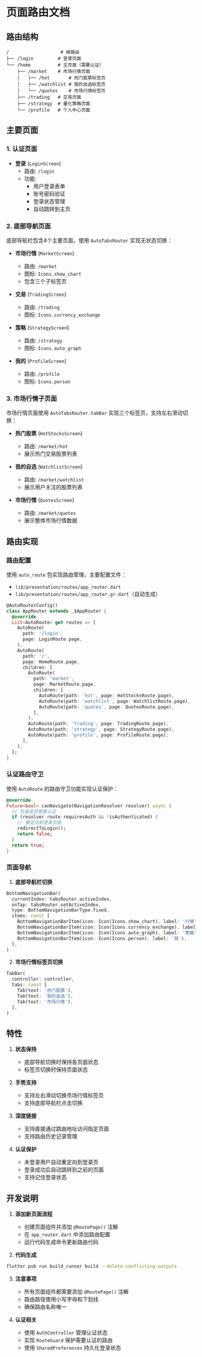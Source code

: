 # 页面路由文档

## 路由结构

```
/                   # 根路由
├── /login         # 登录页面
└── /home          # 主页面（需要认证）
    ├── /market    # 市场行情页面
    │   ├── /hot       # 热门股票标签页
    │   ├── /watchlist # 我的自选标签页
    │   └── /quotes    # 市场行情标签页
    ├── /trading   # 交易页面
    ├── /strategy  # 量化策略页面
    └── /profile   # 个人中心页面
```

## 主要页面

### 1. 认证页面

- **登录** (`LoginScreen`)
  - 路由: `/login`
  - 功能:
    - 用户登录表单
    - 账号密码验证
    - 登录状态管理
    - 自动跳转到主页

### 2. 底部导航页面

底部导航栏包含4个主要页面，使用 `AutoTabsRouter` 实现无状态切换：

- **市场行情** (`MarketScreen`)
  - 路由: `/market`
  - 图标: `Icons.show_chart`
  - 包含三个子标签页

- **交易** (`TradingScreen`)
  - 路由: `/trading`
  - 图标: `Icons.currency_exchange`

- **策略** (`StrategyScreen`)
  - 路由: `/strategy`
  - 图标: `Icons.auto_graph`

- **我的** (`ProfileScreen`)
  - 路由: `/profile`
  - 图标: `Icons.person`

### 3. 市场行情子页面

市场行情页面使用 `AutoTabsRouter.tabBar` 实现三个标签页，支持左右滑动切换：

- **热门股票** (`HotStocksScreen`)
  - 路由: `/market/hot`
  - 展示热门交易股票列表

- **我的自选** (`WatchlistScreen`)
  - 路由: `/market/watchlist`
  - 展示用户关注的股票列表

- **市场行情** (`QuotesScreen`)
  - 路由: `/market/quotes`
  - 展示整体市场行情数据

## 路由实现

### 路由配置

使用 `auto_route` 包实现路由管理，主要配置文件：
- `lib/presentation/routes/app_router.dart`
- `lib/presentation/routes/app_router.gr.dart`（自动生成）

```dart
@AutoRouterConfig()
class AppRouter extends _$AppRouter {
  @override
  List<AutoRoute> get routes => [
    AutoRoute(
      path: '/login',
      page: LoginRoute.page,
    ),
    AutoRoute(
      path: '/',
      page: HomeRoute.page,
      children: [
        AutoRoute(
          path: 'market',
          page: MarketRoute.page,
          children: [
            AutoRoute(path: 'hot', page: HotStocksRoute.page),
            AutoRoute(path: 'watchlist', page: WatchlistRoute.page),
            AutoRoute(path: 'quotes', page: QuotesRoute.page),
          ],
        ),
        AutoRoute(path: 'trading', page: TradingRoute.page),
        AutoRoute(path: 'strategy', page: StrategyRoute.page),
        AutoRoute(path: 'profile', page: ProfileRoute.page),
      ],
    ),
  ];
}
```

### 认证路由守卫

使用 `AutoRoute` 的路由守卫功能实现认证保护：

```dart
@override
Future<bool> canNavigate(NavigationResolver resolver) async {
  // 检查是否需要认证
  if (resolver.route.requiresAuth && !isAuthenticated) {
    // 重定向到登录页面
    redirectToLogin();
    return false;
  }
  return true;
}
```

### 页面导航

1. **底部导航栏切换**
```dart
BottomNavigationBar(
  currentIndex: tabsRouter.activeIndex,
  onTap: tabsRouter.setActiveIndex,
  type: BottomNavigationBarType.fixed,
  items: const [
    BottomNavigationBarItem(icon: Icon(Icons.show_chart), label: '行情'),
    BottomNavigationBarItem(icon: Icon(Icons.currency_exchange), label: '交易'),
    BottomNavigationBarItem(icon: Icon(Icons.auto_graph), label: '策略'),
    BottomNavigationBarItem(icon: Icon(Icons.person), label: '我'),
  ],
)
```

2. **市场行情标签页切换**
```dart
TabBar(
  controller: controller,
  tabs: const [
    Tab(text: '热门股票'),
    Tab(text: '我的自选'),
    Tab(text: '市场行情'),
  ],
)
```

## 特性

1. **状态保持**
   - 底部导航切换时保持各页面状态
   - 标签页切换时保持页面状态

2. **手势支持**
   - 支持左右滑动切换市场行情标签页
   - 支持底部导航栏点击切换

3. **深度链接**
   - 支持直接通过路由地址访问指定页面
   - 支持路由历史记录管理

4. **认证保护**
   - 未登录用户自动重定向到登录页
   - 登录成功后自动跳转到之前的页面
   - 支持记住登录状态

## 开发说明

1. **添加新页面流程**
   - 创建页面组件并添加 `@RoutePage()` 注解
   - 在 `app_router.dart` 中添加路由配置
   - 运行代码生成命令更新路由代码

2. **代码生成**
```bash
flutter pub run build_runner build --delete-conflicting-outputs
```

3. **注意事项**
   - 所有页面组件都需要添加 `@RoutePage()` 注解
   - 路由路径使用小写字母和下划线
   - 确保路由名称唯一 

4. **认证相关**
   - 使用 `AuthController` 管理认证状态
   - 实现 `RouteGuard` 保护需要认证的路由
   - 使用 `SharedPreferences` 持久化登录状态 